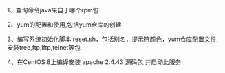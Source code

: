 1、查询命令java来自于哪个rpm包


2、yum的配置和使用,包括yum仓库的创建

3、编写系统初始化脚本 reset.sh，包括别名，提示符颜色，yum仓库配置文件,安装tree,ftp,lftp,telnet等包

4、在CentOS 8上编译安装 apache 2.4.43 源码包,并启动此服务
